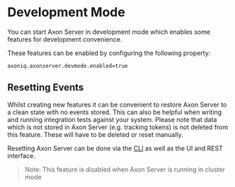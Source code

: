 # Development Mode

You can start Axon Server in development mode which enables some features for development convenience.

These features can be enabled by configuring the following property:

```text
axoniq.axonserver.devmode.enabled=true
```

## Resetting Events

Whilst creating new features it can be convenient to restore Axon Server to a clean state with no events stored. This can also be helpful when writing and running integration tests against your system. Please note that data which is not stored in Axon Server \(e.g. tracking tokens\) is not deleted from this feature. These will have to be deleted or reset manually.

Resetting Axon Server can be done via the [CLI]() as well as the UI and REST interface.

> Note: This feature is disabled when Axon Server is running in cluster mode

